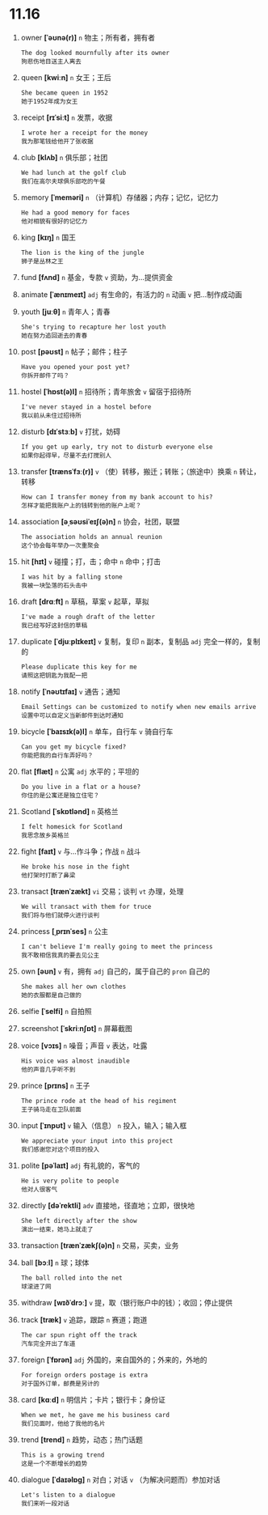 # 11.16

1. owner **[ˈəʊnə(r)]** `n` 物主；所有者，拥有者

   ```
   The dog looked mournfully after its owner
   狗悲伤地目送主人离去
   ```

2. queen **[kwiːn]** `n` 女王；王后

   ```
   She became queen in 1952
   她于1952年成为女王
   ```

3. receipt **[rɪˈsiːt]** `n` 发票，收据

   ```
   I wrote her a receipt for the money
   我为那笔钱给他开了张收据
   ```

4. club **[klʌb]** `n` 俱乐部；社团

   ```
   We had lunch at the golf club
   我们在高尔夫球俱乐部吃的午餐
   ```

5. memory **[ˈmeməri]** `n` （计算机）存储器；内存；记忆，记忆力

   ```
   He had a good memory for faces
   他对相貌有很好的记忆力
   ```

6. king **[kɪŋ]** `n` 国王

   ```
   The lion is the king of the jungle
   狮子是丛林之王
   ```

7. fund **[fʌnd]** `n` 基金，专款 `v` 资助，为...提供资金

8. animate **[ˈænɪmeɪt]** `adj` 有生命的，有活力的 `n` 动画 `v` 把...制作成动画

9. youth **[juːθ]** `n` 青年人；青春

   ```
   She's trying to recapture her lost youth
   她在努力追回逝去的青春
   ```

10. post **[pəʊst]** `n` 帖子；邮件；柱子

    ```
    Have you opened your post yet?
    你拆开邮件了吗？
    ```

11. hostel **[ˈhɒst(ə)l]** `n` 招待所；青年旅舍 `v` 留宿于招待所

    ```
    I've never stayed in a hostel before
    我以前从未住过招待所
    ```

12. disturb **[dɪˈstɜːb]** `v` 打扰，妨碍

    ```
    If you get up early, try not to disturb everyone else
    如果你起得早，尽量不去打搅别人
    ```

13. transfer **[trænsˈfɜː(r)]** `v` （使）转移，搬迁；转账；（旅途中）换乘 `n` 转让，转移

    ```
    How can I transfer money from my bank account to his?
    怎样才能把我账户上的钱转到他的账户上呢？
    ```

14. association **[əˌsəʊsiˈeɪʃ(ə)n]** `n` 协会，社团，联盟

    ```
    The association holds an annual reunion
    这个协会每年举办一次重聚会
    ```

15. hit **[hɪt]** `v` 碰撞；打，击；命中 `n` 命中；打击

    ```
    I was hit by a falling stone
    我被一块坠落的石头击中
    ```

16. draft **[drɑːft]** `n` 草稿，草案 `v` 起草，草拟

    ```
    I've made a rough draft of the letter
    我已经写好这封信的草稿
    ```

17. duplicate **[ˈdjuːplɪkeɪt]** `v` 复制，复印 `n` 副本，复制品 `adj` 完全一样的，复制的

    ```
    Please duplicate this key for me
    请照这把钥匙为我配一把
    ```

18. notify **[ˈnəʊtɪfaɪ]** `v` 通告；通知

    ```
    Email Settings can be customized to notify when new emails arrive
    设置中可以自定义当新邮件到达时通知
    ```

19. bicycle **[ˈbaɪsɪk(ə)l]** `n` 单车，自行车 `v` 骑自行车

    ```
    Can you get my bicycle fixed?
    你能把我的自行车弄好吗？
    ```

20. flat **[flæt]** `n` 公寓 `adj` 水平的；平坦的

    ```
    Do you live in a flat or a house?
    你住的是公寓还是独立住宅？
    ```

21. Scotland **[ˈskɒtlənd]** `n` 英格兰

    ```
    I felt homesick for Scotland
    我思念故乡英格兰
    ```

22. fight **[faɪt]** `v` 与...作斗争；作战 `n` 战斗

    ```
    He broke his nose in the fight
    他打架时打断了鼻梁
    ```

23. transact **[trænˈzækt]** `vi` 交易；谈判 `vt` 办理，处理

    ```
    We will transact with them for truce
    我们将与他们就停火进行谈判
    ```

24. princess **[ˌprɪnˈses]** `n` 公主

    ```
    I can't believe I'm really going to meet the princess
    我不敢相信我真的要去见公主
    ```

25. own **[əʊn]** `v` 有，拥有 `adj` 自己的，属于自己的 `pron` 自己的

    ```
    She makes all her own clothes
    她的衣服都是自己做的
    ```

26. selfie **[ˈselfi]** `n` 自拍照

27. screenshot **[ˈskriːnʃɒt]** `n` 屏幕截图

28. voice **[vɔɪs]** `n` 噪音；声音 `v` 表达，吐露

    ```
    His voice was almost inaudible
    他的声音几乎听不到
    ```

29. prince **[prɪns]** `n` 王子

    ```
    The prince rode at the head of his regiment
    王子骑马走在卫队前面
    ```

30. input **[ˈɪnpʊt]** `v` 输入（信息） `n` 投入，输入；输入框

    ```
    We appreciate your input into this project
    我们感谢您对这个项目的投入
    ```

31. polite **[pəˈlaɪt]** `adj` 有礼貌的，客气的

    ```
    He is very polite to people
    他对人很客气
    ```

32. directly **[dəˈrektli]** `adv` 直接地，径直地；立即，很快地

    ```
    She left directly after the show
    演出一结束，她马上就走了
    ```

33. transaction **[trænˈzækʃ(ə)n]** `n` 交易，买卖，业务

34. ball **[bɔːl]** `n` 球；球体

    ```
    The ball rolled into the net
    球滚进了网
    ```

35. withdraw **[wɪðˈdrɔː]** `v` 提，取（银行账户中的钱）；收回；停止提供

36. track **[træk]** `v` 追踪，跟踪 `n` 赛道；跑道

    ```
    The car spun right off the track
    汽车完全开出了车道
    ```

37. foreign **[ˈfɒrən]** `adj` 外国的，来自国外的；外来的，外地的

    ```
    For foreign orders postage is extra
    对于国外订单，邮费是另计的
    ```

38. card **[kɑːd]** `n` 明信片；卡片；银行卡；身份证

    ```
    When we met, he gave me his business card
    我们见面时，他给了我他的名片
    ```

39. trend **[trend]** `n` 趋势，动态；热门话题

    ```
    This is a growing trend
    这是一个不断增长的趋势
    ```

40. dialogue **[ˈdaɪəlɒɡ]** `n` 对白；对话 `v` （为解决问题而）参加对话
    ```
    Let's listen to a dialogue
    我们来听一段对话
    ```
